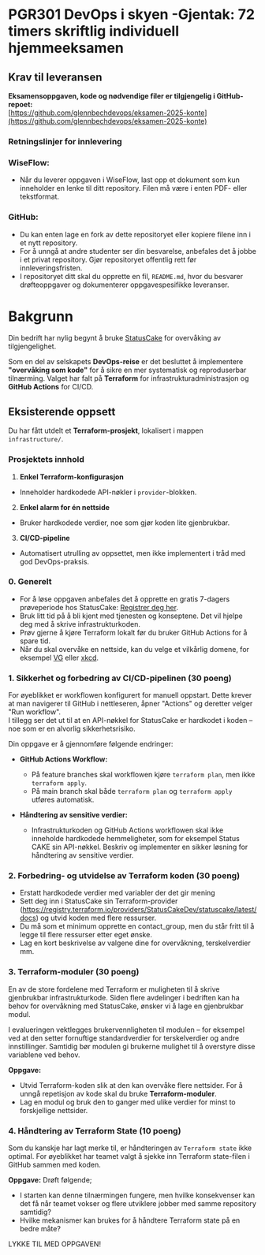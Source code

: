 # PGR301 DevOps i skyen -Gjentak: 72 timers skriftlig individuell hjemmeeksamen

## Krav til leveransen

**Eksamensoppgaven, kode og nødvendige filer er tilgjengelig i GitHub-repoet:**  
[https://github.com/glennbechdevops/eksamen-2025-konte](https://github.com/glennbechdevops/eksamen-2025-konte)

### Retningslinjer for innlevering

### **WiseFlow:**
* Når du leverer oppgaven i WiseFlow, last opp et dokument som kun inneholder en lenke til ditt repository. Filen må være i enten PDF- eller tekstformat.

### **GitHub:**
* Du kan enten lage en fork av dette repositoryet eller kopiere filene inn i et nytt repository.
* For å unngå at andre studenter ser din besvarelse, anbefales det å jobbe i et privat repository. Gjør repositoryet offentlig rett før innleveringsfristen.
* I repositoryet ditt skal du opprette en fil, `README.md`, hvor du besvarer drøfteoppgaver og dokumenterer oppgavespesifikke leveranser.



# Bakgrunn

Din bedrift har nylig begynt å bruke [StatusCake](https://www.statuscake.com/) for overvåking av tilgjengelighet. 

Som en del av selskapets **DevOps-reise** er det besluttet å implementere **"overvåking som kode"** for å sikre en mer systematisk og reproduserbar tilnærming. Valget har falt på **Terraform** for infrastrukturadministrasjon og **GitHub Actions** for CI/CD. 



## Eksisterende oppsett

Du har fått utdelt et **Terraform-prosjekt**, lokalisert i mappen `infrastructure/`.

### Prosjektets innhold

1. **Enkel Terraform-konfigurasjon**
  - Inneholder hardkodede API-nøkler i `provider`-blokken.

2. **Enkel alarm for én nettside**
  - Bruker hardkodede verdier, noe som gjør koden lite gjenbrukbar.

3. **CI/CD-pipeline**
  - Automatisert utrulling av oppsettet, men ikke implementert i tråd med god DevOps-praksis.





### 0.  Generelt 

* For å løse oppgaven anbefales det å opprette en gratis 7-dagers prøveperiode hos StatusCake: [Registrer deg her](https://www.statuscake.com/).
* Bruk litt tid på å bli kjent med tjenesten og konseptene. Det vil hjelpe deg med å skrive infrastrukturkoden.
* Prøv gjerne å kjøre Terraform lokalt før du bruker GitHub Actions for å spare tid.
* Når du skal overvåke en nettside, kan du velge et vilkårlig domene, for eksempel [VG](https://www.vg.no) eller [xkcd](https://xkcd.com/).

 

### 1. Sikkerhet og forbedring av CI/CD-pipelinen (30 poeng)

For øyeblikket er workflowen konfigurert for manuell oppstart. Dette krever at man navigerer til GitHub i nettleseren, åpner "Actions" og deretter velger "Run workflow".  
I tillegg ser det ut til at en API-nøkkel for StatusCake er hardkodet i koden – noe som er en alvorlig sikkerhetsrisiko.

Din oppgave er å gjennomføre følgende endringer:

- **GitHub Actions Workflow:**
  - På feature branches skal workflowen kjøre `terraform plan`, men ikke `terraform apply`.
  - På main branch skal både `terraform plan` og `terraform apply` utføres automatisk.

- **Håndtering av sensitive verdier:**
  - Infrastrukturkoden og GitHub Actions workflowen skal ikke inneholde hardkodede hemmeligheter, som for eksempel Status CAKE sin API-nøkkel. Beskriv og implementer en sikker løsning for håndtering av sensitive verdier.


  
### 2. Forbedring- og utvidelse av Terraform koden (30 poeng)

* Erstatt hardkodede verdier med variabler der det gir mening
* Sett deg inn i StatusCake sin Terraform-provider (https://registry.terraform.io/providers/StatusCakeDev/statuscake/latest/docs) og utvid koden med flere ressurser. 
* Du må som et minimum opprette en contact_group, men du står fritt til å legge til flere ressurser etter eget ønske.
* Lag en kort beskrivelse av valgene dine for overvåkning, terskelverdier mm. 



### 3. Terraform-moduler (30 poeng)

En av de store fordelene med Terraform er muligheten til å skrive gjenbrukbar infrastrukturkode. Siden flere avdelinger i bedriften kan ha behov for overvåkning med StatusCake, ønsker vi å lage en gjenbrukbar modul.

I evalueringen vektlegges brukervennligheten til modulen – for eksempel ved at den setter fornuftige standardverdier for terskelverdier og andre innstillinger. Samtidig bør modulen gi brukerne mulighet til å overstyre disse variablene ved behov.

**Oppgave:**
- Utvid Terraform-koden slik at den kan overvåke flere nettsider. For å unngå repetisjon av kode skal du bruke **Terraform-moduler**.
- Lag en modul og bruk den to ganger med ulike verdier for minst to forskjellige nettsider.



### 4. Håndtering av Terraform State (10 poeng)

Som du kanskje har lagt merke til, er håndteringen av `Terraform state` ikke optimal. For øyeblikket har teamet valgt å sjekke inn Terraform state-filen i GitHub sammen med koden.

**Oppgave:**
Drøft følgende; 

- I starten kan denne tilnærmingen fungere, men hvilke konsekvenser kan det få når teamet vokser og flere utviklere jobber med samme repository samtidig?
- Hvilke mekanismer kan brukes for å håndtere Terraform state på en bedre måte?

LYKKE TIL MED OPPGAVEN!


